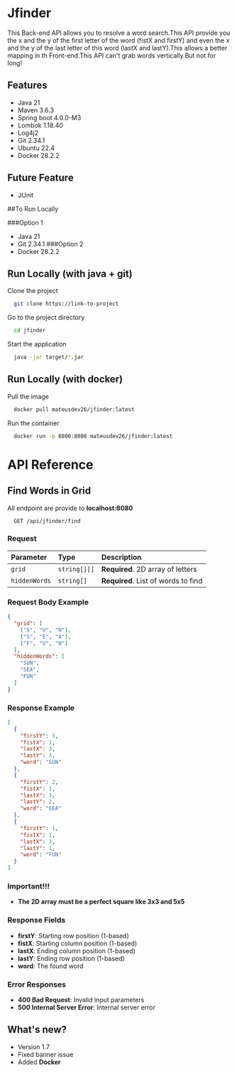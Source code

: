 
# Jfinder

This Back-end API allows you to resolve a word search.This API provide you the x and the y of the first letter of the word (fistX and firstY) and even the x and the y of the last letter of this word (lastX and lastY).This allows a better mapping in th Front-end.This API can't grab words vertically.But not for long!



## Features

- Java 21
- Maven 3.6.3
- Spring boot 4.0.0-M3
- Lombok 1.18.40
- Log4j2
- Git 2.34.1
- Ubuntu 22.4
- Docker 28.2.2

## Future Feature

- JUnit

##To Run Locally

###Option 1
- Java 21
- Git 2.34.1
###Option 2
- Docker 28.2.2

## Run Locally (with java + git)

Clone the project

```bash
  git clone https://link-to-project
```

Go to the project directory

```bash
  cd jfinder
```
Start the application

```bash
  java -jar target/*.jar
```

## Run Locally (with docker)

Pull the image

```bash
  docker pull mateusdev26/jfinder:latest
```

Run the container
```bash
  docker run -p 8080:8080 mateusdev26/jfinder:latest
```

# API Reference

## Find Words in Grid
All endpoint are provide to **localhost:8080**
```http
  GET /api/jfinder/find
```

### Request

| Parameter | Type | Description |
| :-------- | :------- | :------------------------- |
| `grid` | `string[][]` | **Required**. 2D array of letters |
| `hiddenWords` | `string[]` | **Required**. List of words to find |

### Request Body Example
```json
{
  "grid": [
    ["S", "U", "N"],
    ["S", "E", "A"],
    ["F", "U", "N"]
  ],
  "hiddenWords": [
    "SUN",
    "SEA",
    "FUN"
  ]
}
```

### Response Example
```json
[
  {
    "firstY": 3,
    "fistX": 1,
    "lastX": 3,
    "lastY": 3,
    "word": "SUN"
  },
  {
    "firstY": 2,
    "fistX": 1,
    "lastX": 3,
    "lastY": 2,
    "word": "SEA"
  },
  {
    "firstY": 1,
    "fistX": 1,
    "lastX": 3,
    "lastY": 1,
    "word": "FUN"
  }
]
```
### Important!!!
- **The 2D array must be a perfect square like 3x3 and 5x5**


### Response Fields
- **firstY**: Starting row position (1-based)
- **fistX**: Starting column position (1-based)
- **lastX**: Ending column position (1-based)
- **lastY**: Ending row position (1-based)
- **word**: The found word

### Error Responses
- **400 Bad Request**: Invalid input parameters
- **500 Internal Server Error**: Internal server error

## What's new?
- Version 1.7
- Fixed banner issue
- Added **Docker**
